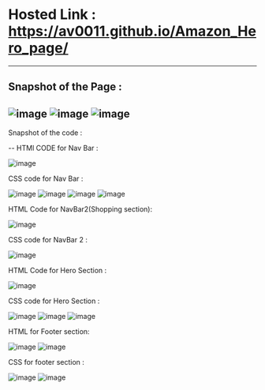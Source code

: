 # Hosted Link : https://av0011.github.io/Amazon_Hero_page/


-------

Snapshot of the Page : 
---

![image](https://github.com/Av0011/Amazon_Hero_page/assets/126654288/e539d6cb-c03f-4da8-9ec8-f668c59e30d3)
![image](https://github.com/Av0011/Amazon_Hero_page/assets/126654288/15719224-d522-42ee-84a6-9329e7c990cb)
![image](https://github.com/Av0011/Amazon_Hero_page/assets/126654288/dc3542cf-12db-404a-8f64-6273dc146243)
---------

Snapshot of the code :

--
HTMl CODE for Nav Bar : 

![image](https://github.com/Av0011/Amazon_Hero_page/assets/126654288/18574db4-14fa-4cfa-9e29-e57a88224929)


CSS code for Nav Bar : 

![image](https://github.com/Av0011/Amazon_Hero_page/assets/126654288/e8d0a2e1-7b36-485c-94e5-be8576bf8aec)
![image](https://github.com/Av0011/Amazon_Hero_page/assets/126654288/bbe7eed4-26cf-4fb3-b1a8-bb499de9dd74)
![image](https://github.com/Av0011/Amazon_Hero_page/assets/126654288/4465edde-0fd5-4398-9397-630187d15e64)
![image](https://github.com/Av0011/Amazon_Hero_page/assets/126654288/8cfd04a4-f424-4fd8-96d5-cb4ec17c8289)


HTML Code for NavBar2(Shopping section): 

![image](https://github.com/Av0011/Amazon_Hero_page/assets/126654288/c8885bf7-2ce9-4188-8b9b-c6aa091b2b38)

CSS code for NavBar 2 : 

![image](https://github.com/Av0011/Amazon_Hero_page/assets/126654288/1bbd467f-f406-433c-a826-56d9da83d2df)

HTML Code for Hero Section : 

![image](https://github.com/Av0011/Amazon_Hero_page/assets/126654288/14a384f5-31ea-4bd4-bdbd-c0f93b732eb0)

CSS code for Hero Section : 

![image](https://github.com/Av0011/Amazon_Hero_page/assets/126654288/654776f9-8d07-42c3-a05a-5dda8a1d3e49)
![image](https://github.com/Av0011/Amazon_Hero_page/assets/126654288/af9b9cb9-ea63-49a2-a4b6-e5c6c5924228)
![image](https://github.com/Av0011/Amazon_Hero_page/assets/126654288/bb1d5ed1-7bad-4fa4-a92b-c05c24cc2e23)


HTML for Footer section: 

![image](https://github.com/Av0011/Amazon_Hero_page/assets/126654288/7f572602-41f0-4e01-be55-ee84e38a0477)
![image](https://github.com/Av0011/Amazon_Hero_page/assets/126654288/c5dfa7c3-fca2-484f-a916-6031ba0ca397)


CSS for footer section : 

![image](https://github.com/Av0011/Amazon_Hero_page/assets/126654288/20048bc1-6786-4238-97eb-1cb9dc2e2f4a)
![image](https://github.com/Av0011/Amazon_Hero_page/assets/126654288/76a69a41-7e52-43c4-b53a-e4704883f319)
